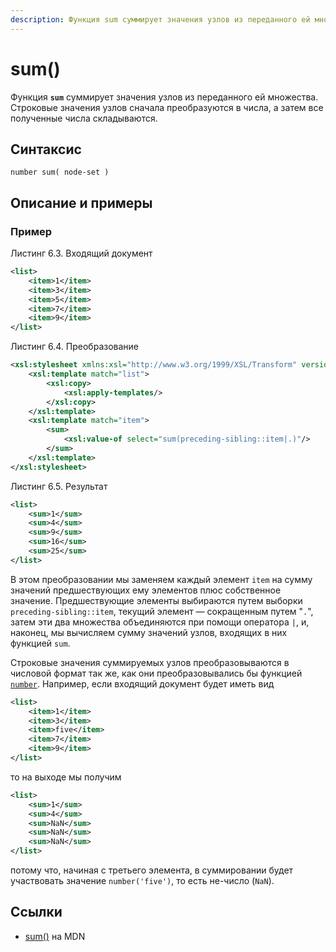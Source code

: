 ```yaml
---
description: Функция sum суммирует значения узлов из переданного ей множества
---
```


# sum()

Функция **`sum`** суммирует значения узлов из переданного ей множества. Строковые значения узлов сначала преобразуются в числа, а затем все полученные числа складываются.

## Синтаксис

```
number sum( node-set )
```

## Описание и примеры

### Пример

Листинг 6.3. Входящий документ

```xml
<list>
    <item>1</item>
    <item>3</item>
    <item>5</item>
    <item>7</item>
    <item>9</item>
</list>
```

Листинг 6.4. Преобразование

```xml
<xsl:stylesheet xmlns:xsl="http://www.w3.org/1999/XSL/Transform" version="1.0">
    <xsl:template match="list">
        <xsl:copy>
            <xsl:apply-templates/>
        </xsl:copy>
    </xsl:template>
    <xsl:template match="item">
        <sum>
            <xsl:value-of select="sum(preceding-sibling::item|.)"/>
        </sum>
    </xsl:template>
</xsl:stylesheet>
```

Листинг 6.5. Результат

```xml
<list>
    <sum>1</sum>
    <sum>4</sum>
    <sum>9</sum>
    <sum>16</sum>
    <sum>25</sum>
</list>
```

В этом преобразовании мы заменяем каждый элемент `item` на сумму значений предшествующих ему элементов плюс собственное значение. Предшествующие элементы выбираются путем выборки `preceding-sibling::item`, текущий элемент — сокращенным путем "`.`", затем эти два множества объединяются при помощи оператора `|`, и, наконец, мы вычисляем сумму значений узлов, входящих в них функцией `sum`.

Строковые значения суммируемых узлов преобразовываются в числовой формат так же, как они преобразовывались бы функцией [`number`](number.md). Например, если входящий документ будет иметь вид

```xml
<list>
    <item>1</item>
    <item>3</item>
    <item>five</item>
    <item>7</item>
    <item>9</item>
</list>
```

то на выходе мы получим

```xml
<list>
    <sum>1</sum>
    <sum>4</sum>
    <sum>NaN</sum>
    <sum>NaN</sum>
    <sum>NaN</sum>
</list>
```

потому что, начиная с третьего элемента, в суммировании будет участвовать значение `number('five')`, то есть не-число (`NaN`).

## Ссылки

- [sum()](https://developer.mozilla.org/en-US/docs/Web/XPath/Functions/sum) на MDN
